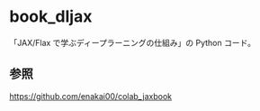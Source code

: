 # book_dljax
「JAX/Flax で学ぶディープラーニングの仕組み」の Python コード。

## 参照
https://github.com/enakai00/colab_jaxbook
